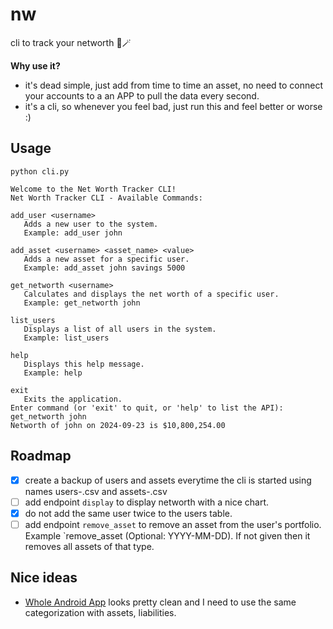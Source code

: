 # nw
cli to track your networth 💸🪄

**Why use it?**
- it's dead simple, just add from time to time an asset, no need to connect your accounts to a an APP to pull the data every second.
- it's a cli, so whenever you feel bad, just run this and feel better or worse :)


## Usage

```python cli.py```

```
Welcome to the Net Worth Tracker CLI!
Net Worth Tracker CLI - Available Commands:

add_user <username>
   Adds a new user to the system.
   Example: add_user john

add_asset <username> <asset_name> <value>
   Adds a new asset for a specific user.
   Example: add_asset john savings 5000

get_networth <username>
   Calculates and displays the net worth of a specific user.
   Example: get_networth john

list_users
   Displays a list of all users in the system.
   Example: list_users

help
   Displays this help message.
   Example: help

exit
   Exits the application.
Enter command (or 'exit' to quit, or 'help' to list the API): get_networth john
Networth of john on 2024-09-23 is $10,800,254.00
```

## Roadmap
- [x] create a backup of users and assets everytime the cli is started using names users-<YYYY-MM-DD-hh-mm>.csv and assets-<YYYY-MM-DD-hh-mm>.csv
- [ ] add endpoint `display` to display networth with a nice chart.
- [x] do not add the same user twice to the users table.
- [ ] add endpoint `remove_asset` to remove an asset from the user's portfolio. Example `remove_asset <user> <asset> <date>(Optional: YYYY-MM-DD). If not given then it removes all assets of that type.

## Nice ideas
- [Whole Android App](https://play.google.com/store/apps/details?id=com.gianmarcodavid.networth&hl=en_US) looks pretty clean and I need to use the same categorization with assets, liabilities.
